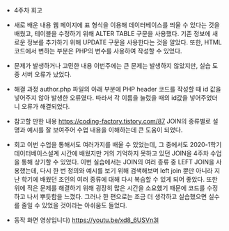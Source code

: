 + 4주차 회고

+ 새로 배운 내용
웹 페이지에 표 형식을 이용해 데이터베이스를 띄울 수 있다는 것을 배웠고, 테이블을 수정하기 위해 ALTER TABLE 구문을 사용했다. 기존 정보에 새로운 정보를 추가하기 위해 UPDATE 구문을 사용한다는 것을 알았다. 또한, HTML 코드에서 변하는 부분은 PHP의 변수를 사용하여 작성할 수 있었다.

+ 문제가 발생하거나 고민한 내용
이번주에는 큰 문제는 발생하지 않았지만, 실습 도중 서버 오류가 났었다.

+ 해결 과정
author.php 파일의 아래 부분에 PHP header 코드를 작성할 때 id 값을 넣어주지 않아 발생한 오류였다. 따라서 각 이름을 눌렀을 때의 id값을 넣어주었더니 오류가 해결되었다.

+ 참고할 만한 내용
https://coding-factory.tistory.com/87
JOIN의 종류별로 설명과 예시를 잘 보여주어 수업 내용을 이해하는데 큰 도움이 되었다.

+ 회고
이번 수업을 통해서도 여러가지를 배울 수 있었는데, 그 중에서도 2020-1학기 데이터베이스설계 시간에 배웠지만 거의 기억하지 못하고 있던 JOIN을 4주차 수업을 통해 상기할 수 있었다. 이번 실습에서는 JOIN의 여러 종류 중 LEFT JOIN을 사용했는데, 다시 한 번 정의와 예시를 보기 위해 검색해보며 left join 뿐만 아니라 지난 학기에 배웠던 조인의 여러 종류에 대해 다시 복습할 수 있게 되어 좋았다. 또한 위에 적은 문제를 해결하기 위해 굉장히 많은 시간을 소요했기 때문에 코드를 수정하고 나서 뿌듯함을 느꼈다. 그러나 한 편으로는 조금 더 생각하고 실습했으면 실수를 줄일 수 있었을 것이라는 아쉬움도 들었다. 

+ 동작 화면 영상입니다) https://youtu.be/xd8_6USVn3I